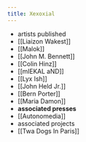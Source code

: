 ```yaml
---
title: Xexoxial
---
```


- artists published
- [[Liaizon Wakest]]
- [[Malok]]
- [[John M. Bennett]]
- [[Colin Hinz]]
- [[mIEKAL aND]]
- [[Lyx Ish]]
- [[John Held Jr.]]
- [[Bern Porter]]
- [[Maria Damon]]
- **associated presses**
- [[Autonomedia]]
- associated projects
- [[Twa Dogs In Paris]]